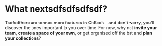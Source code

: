 # What nextsdfsdfsdfsdf?

Tsdfsdfhere are tonnes more features in GitBook – and don't worry, you'll discover the ones important to you over time. For now, why not **invite your team**, **create a space of your own**, or get organised off the bat and **plan your collections**?
